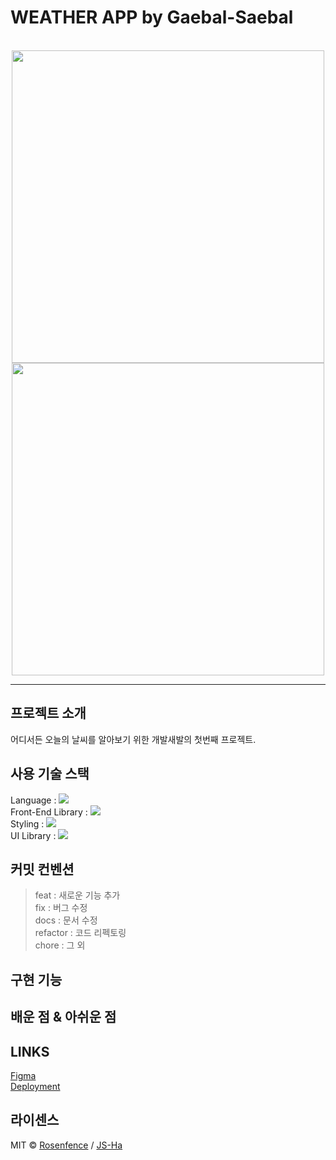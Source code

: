 # WEATHER APP by Gaebal-Saebal

<p align="center">
   <br>
<img src='https://github.com/gaebal-saebal/weather-app/assets/103746767/c1761f9b-debf-4360-9897-b51b0ca01691' height='500px' />
<img src='https://github.com/gaebal-saebal/weather-app/assets/90300215/1694f8da-9d27-47ca-80c2-1ff0c5b616fa' height='500px'/>
  <br>
</p>

---

## 프로젝트 소개

어디서든 오늘의 날씨를 알아보기 위한 개발새발의 첫번째 프로젝트.
<br>

## 사용 기술 스택

Language : <img src="https://img.shields.io/badge/JavaScript-F7DF1E?style=for-the-badge&logo=JavaScript&logoColor=white">
<br>
Front-End Library : <img src="https://img.shields.io/badge/React-61DAFB?style=for-the-badge&logo=React&logoColor=white">
<br>
Styling : <img src="https://img.shields.io/badge/Emotion-d26ac2?style=for-the-badge&logo=Emotion&logoColor=white">
<br>
UI Library : <img src="https://img.shields.io/badge/MUI-007FFF?style=for-the-badge&logo=MUI&logoColor=white">
<br>

## 커밋 컨벤션

> feat : 새로운 기능 추가  
> fix : 버그 수정  
> docs : 문서 수정  
> refactor : 코드 리펙토링  
> chore : 그 외

## 구현 기능

## 배운 점 & 아쉬운 점

## LINKS

<a href="https://www.figma.com/file/Mo2lJEbnfqOHu8N1Ts4Yxi/weatherapp?type=design&node-id=0%3A1&t=o4xtkE9CIzVluIcg-1/" target="_blank">Figma</a>
<br>
<a href="#" target="_blank">Deployment</a>
<br>

## 라이센스
MIT &copy; [Rosenfence](mailto:rosenfence@gmail.com) / [JS-Ha](mailto:jshaha0911@gmail.com)


